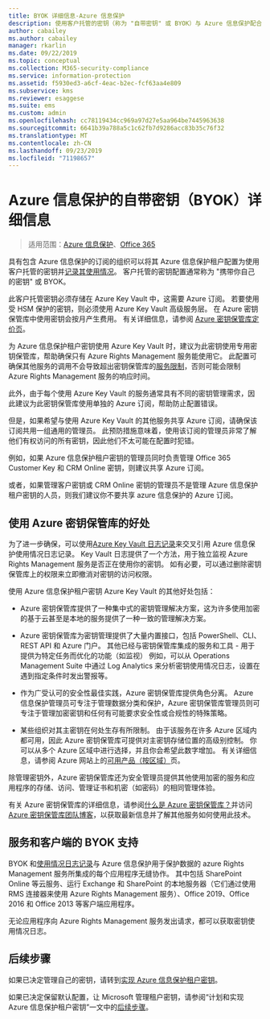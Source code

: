 ```yaml
---
title: BYOK 详细信息-Azure 信息保护
description: 使用客户托管的密钥（称为 "自带密钥" 或 BYOK）与 Azure 信息保护配合使用来了解详细信息和限制。
author: cabailey
ms.author: cabailey
manager: rkarlin
ms.date: 09/22/2019
ms.topic: conceptual
ms.collection: M365-security-compliance
ms.service: information-protection
ms.assetid: f5930ed3-a6cf-4eac-b2ec-fcf63aa4e809
ms.subservice: kms
ms.reviewer: esaggese
ms.suite: ems
ms.custom: admin
ms.openlocfilehash: cc78119434cc969a97d27e5aa964be7445963638
ms.sourcegitcommit: 6641b39a788a5c1c62fb7d9286acc83b35c76f32
ms.translationtype: MT
ms.contentlocale: zh-CN
ms.lasthandoff: 09/23/2019
ms.locfileid: "71198657"
---
```

# <a name="bring-your-own-key-byok-details-for-azure-information-protection"></a>Azure 信息保护的自带密钥（BYOK）详细信息

>适用范围：[Azure 信息保护](https://azure.microsoft.com/pricing/details/information-protection)、[Office 365](https://download.microsoft.com/download/E/C/F/ECF42E71-4EC0-48FF-AA00-577AC14D5B5C/Azure_Information_Protection_licensing_datasheet_EN-US.pdf)


具有包含 Azure 信息保护的订阅的组织可以将其 Azure 信息保护租户配置为使用客户托管的密钥并[记录其使用情况](log-analyze-usage.md)。 客户托管的密钥配置通常称为 "携带你自己的密钥" 或 BYOK。

此客户托管密钥必须存储在 Azure Key Vault 中，这需要 Azure 订阅。 若要使用受 HSM 保护的密钥，则必须使用 Azure Key Vault 高级服务层。 在 Azure 密钥保管库中使用密钥会按月产生费用。 有关详细信息，请参阅 [Azure 密钥保管库定价页](https://azure.microsoft.com/pricing/details/key-vault/)。

为 Azure 信息保护租户密钥使用 Azure Key Vault 时，建议为此密钥使用专用密钥保管库，帮助确保只有 Azure Rights Management 服务能使用它。 此配置可确保其他服务的调用不会导致超出密钥保管库的[服务限制](/azure/key-vault/key-vault-service-limits)，否则可能会限制 Azure Rights Management 服务的响应时间。  

此外，由于每个使用 Azure Key Vault 的服务通常具有不同的密钥管理需求，因此建议为此密钥保管库使用单独的 Azure 订阅，帮助防止配置错误。 

但是，如果希望与使用 Azure Key Vault 的其他服务共享 Azure 订阅，请确保该订阅共用一组通用的管理员。 此预防措施意味着，使用该订阅的管理员非常了解他们有权访问的所有密钥，因此他们不太可能在配置时犯错。 

例如，如果 Azure 信息保护租户密钥的管理员同时负责管理 Office 365 Customer Key 和 CRM Online 密钥，则建议共享 Azure 订阅。 

或者，如果管理客户密钥或 CRM Online 密钥的管理员不是管理 Azure 信息保护租户密钥的人员，则我们建议你不要共享 azure 信息保护的 Azure 订阅。

## <a name="benefits-of-using-azure-key-vault"></a>使用 Azure 密钥保管库的好处

为了进一步确保，可以使用[Azure Key Vault 日志记录](/azure/key-vault/key-vault-logging)来交叉引用 Azure 信息保护使用情况日志记录。 Key Vault 日志提供了一个方法，用于独立监视 Azure Rights Management 服务是否正在使用你的密钥。 如有必要，可以通过删除密钥保管库上的权限来立即撤消对密钥的访问权限。

使用 Azure 信息保护租户密钥 Azure Key Vault 的其他好处包括：

- Azure 密钥保管库提供了一种集中式的密钥管理解决方案，这为许多使用加密的基于云甚至是本地的服务提供了一种一致的管理解决方案。

- Azure 密钥保管库为密钥管理提供了大量内置接口，包括 PowerShell、CLI、REST API 和 Azure 门户。 其他已经与密钥保管库集成的服务和工具 - 用于提供为特定任务而优化的功能（如监视） 例如，可以从 Operations Management Suite 中通过 Log Analytics 来分析密钥使用情况日志，设置在遇到指定条件时发出警报等。

- 作为广受认可的安全性最佳实践，Azure 密钥保管库提供角色分离。 Azure 信息保护管理员可专注于管理数据分类和保护，Azure 密钥保管库管理员则可专注于管理加密密钥和任何有可能要求安全性或合规性的特殊策略。

- 某些组织对其主密钥在何处生存有所限制。 由于该服务在许多 Azure 区域内都可用，因此 Azure 密钥保管库可提供对主密钥存储位置的高级别控制。 你可以从多个 Azure 区域中进行选择，并且你会希望此数字增加。 有关详细信息，请参阅 Azure 网站上的[可用产品（按区域）](https://azure.microsoft.com/regions/services/)页。

除管理密钥外，Azure 密钥保管库还为安全管理员提供其他使用加密的服务和应用程序的存储、访问、管理证书和机密（如密码）的相同管理体验。 

有关 Azure 密钥保管库的详细信息，请参阅[什么是 Azure 密钥保管库？](/azure/key-vault/key-vault-whatis)并访问 [Azure 密钥保管库团队博客](https://blogs.technet.microsoft.com/kv/)，以获取最新信息并了解其他服务如何使用此技术。

## <a name="byok-support-for-services-and-clients"></a>服务和客户端的 BYOK 支持

BYOK 和[使用情况日志记录](log-analyze-usage.md)与 Azure 信息保护用于保护数据的 azure Rights Management 服务所集成的每个应用程序无缝协作。 其中包括 SharePoint Online 等云服务、运行 Exchange 和 SharePoint 的本地服务器（它们通过使用 RMS 连接器来使用 Azure Rights Management 服务）、Office 2019、Office 2016 和 Office 2013 等客户端应用程序。 

无论应用程序向 Azure Rights Management 服务发出请求，都可以获取密钥使用情况日志。

## <a name="next-steps"></a>后续步骤

如果已决定管理自己的密钥，请转到[实现 Azure 信息保护租户密钥](plan-implement-tenant-key.md#implementing-byok-for-your-azure-information-protection-tenant-key)。

如果已决定保留默认配置，让 Microsoft 管理租户密钥，请参阅“计划和实现 Azure 信息保护租户密钥”一文中的[后续步骤](plan-implement-tenant-key.md#next-steps)。

